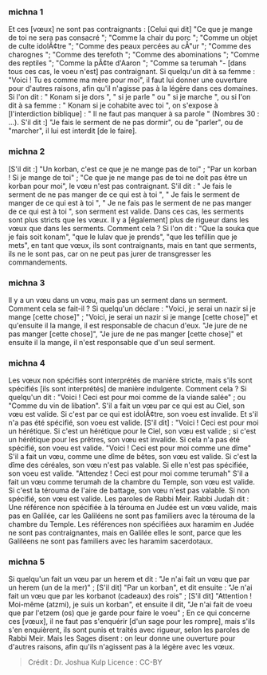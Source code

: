 
### michna 1
Et ces [vœux] ne sont pas contraignants : [Celui qui dit] "Ce que je mange de toi ne sera pas consacré "; "Comme la chair du porc "; "Comme un objet de culte idolÃ¢tre "; "Comme des peaux percées au cÅ"ur "; "Comme des charognes "; "Comme des terefoth "; "Comme des abominations "; "Comme des reptiles "; "Comme la pÃ¢te d'Aaron "; "Comme sa terumah "- [dans tous ces cas, le voeu n'est] pas contraignant. Si quelqu'un dit à sa femme : "Voici ! Tu es comme ma mère pour moi", il faut lui donner une ouverture pour d'autres raisons, afin qu'il n'agisse pas à la légère dans ces domaines. Si l'on dit : " Konam si je dors ", " si je parle " ou " si je marche ", ou si l'on dit à sa femme : " Konam si je cohabite avec toi ", on s'expose à [l'interdiction biblique] : " Il ne faut pas manquer à sa parole " (Nombres 30 : ...). S'il dit :] "Je fais le serment de ne pas dormir", ou de "parler", ou de "marcher", il lui est interdit [de le faire].

### michna 2
[S'il dit :] "Un korban, c'est ce que je ne mange pas de toi" ; "Par un korban ! Si je mange de toi" ; "Ce que je ne mange pas de toi ne doit pas être un korban pour moi", le vœu n'est pas contraignant. S'il dit : " Je fais le serment de ne pas manger de ce qui est à toi ", " Je fais le serment de manger de ce qui est à toi ", " Je ne fais pas le serment de ne pas manger de ce qui est à toi ", son serment est valide. Dans ces cas, les serments sont plus stricts que les vœux. Il y a [également] plus de rigueur dans les vœux que dans les serments. Comment cela ? Si l'on dit : "Que la souka que je fais soit konam", "que le lulav que je prends", "que les tefillin que je mets", en tant que vœux, ils sont contraignants, mais en tant que serments, ils ne le sont pas, car on ne peut pas jurer de transgresser les commandements.

### michna 3
Il y a un vœu dans un vœu, mais pas un serment dans un serment. Comment cela se fait-il ? Si quelqu'un déclare : "Voici, je serai un nazir si je mange [cette chose]" ; "Voici, je serai un nazir si je mange [cette chose]" et qu'ensuite il la mange, il est responsable de chacun d'eux. "Je jure de ne pas manger [cette chose]", "Je jure de ne pas manger [cette chose]" et ensuite il la mange, il n'est responsable que d'un seul serment.

### michna 4
Les vœux non spécifiés sont interprétés de manière stricte, mais s'ils sont spécifiés [ils sont interprétés] de manière indulgente. Comment cela ? Si quelqu'un dit : "Voici ! Ceci est pour moi comme de la viande salée" ; ou "Comme du vin de libation". S'il a fait un vœu par ce qui est au Ciel, son vœu est valide. Si c'est par ce qui est idolÃ¢tre, son voeu est invalide. Et s'il n'a pas été spécifié, son voeu est valide. [S'il dit] : "Voici ! Ceci est pour moi un hérétique. Si c'est un hérétique pour le Ciel, son vœu est valide ; si c'est un hérétique pour les prêtres, son vœu est invalide. Si cela n'a pas été spécifié, son voeu est valide. "Voici ! Ceci est pour moi comme une dîme" S'il a fait un vœu, comme une dîme de bêtes, son vœu est valide. Si c'est la dîme des céréales, son vœu n'est pas valable. Si elle n'est pas spécifiée, son voeu est valide. "Attendez ! Ceci est pour moi comme terumah" S'il a fait un vœu comme terumah de la chambre du Temple, son vœu est valide. Si c'est la térouma de l'aire de battage, son vœu n'est pas valable. Si non spécifié, son vœu est valide. Les paroles de Rabbi Meir. Rabbi Judah dit :  Une référence non spécifiée à la térouma en Judée est un vœu valide, mais pas en Galilée, car les Galiléens ne sont pas familiers avec la térouma de la chambre du Temple. Les références non spécifiées aux haramim en Judée ne sont pas contraignantes, mais en Galilée elles le sont, parce que les Galiléens ne sont pas familiers avec les haramim sacerdotaux.

### michna 5
Si quelqu'un fait un vœu par un herem et dit : "Je n'ai fait un vœu que par un herem (un de la mer)" ; [S'il dit] "Par un korban", et dit ensuite : "Je n'ai fait un vœu que par les korbanot (cadeaux) des rois" ; [S'il dit] "Attention ! Moi-même (atzmi), je suis un korban", et ensuite il dit, "Je n'ai fait de voeu que par l'etzem (os) que je garde pour faire le voeu" ; En ce qui concerne ces [vœux], il ne faut pas s'enquérir [d'un sage pour les rompre], mais s'ils s'en enquièrent, ils sont punis et traités avec rigueur, selon les paroles de Rabbi Meir. Mais les Sages disent : on leur donne une ouverture pour d'autres raisons, afin qu'ils n'agissent pas à la légère avec les vœux.

>Crédit : Dr. Joshua Kulp
>Licence : CC-BY